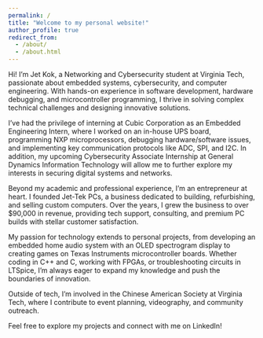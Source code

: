 ```yaml
---
permalink: /
title: "Welcome to my personal website!"
author_profile: true
redirect_from: 
  - /about/
  - /about.html
---
```


Hi! I’m Jet Kok, a Networking and Cybersecurity student at Virginia Tech, passionate about embedded systems, cybersecurity, and computer engineering. With hands-on experience in software development, hardware debugging, and microcontroller programming, I thrive in solving complex technical challenges and designing innovative solutions.

I’ve had the privilege of interning at Cubic Corporation as an Embedded Engineering Intern, where I worked on an in-house UPS board, programming NXP microprocessors, debugging hardware/software issues, and implementing key communication protocols like ADC, SPI, and I2C. In addition, my upcoming Cybersecurity Associate Internship at General Dynamics Information Technology will allow me to further explore my interests in securing digital systems and networks.

Beyond my academic and professional experience, I’m an entrepreneur at heart. I founded Jet-Tek PCs, a business dedicated to building, refurbishing, and selling custom computers. Over the years, I grew the business to over $90,000 in revenue, providing tech support, consulting, and premium PC builds with stellar customer satisfaction.

My passion for technology extends to personal projects, from developing an embedded home audio system with an OLED spectrogram display to creating games on Texas Instruments microcontroller boards. Whether coding in C++ and C, working with FPGAs, or troubleshooting circuits in LTSpice, I’m always eager to expand my knowledge and push the boundaries of innovation.

Outside of tech, I’m involved in the Chinese American Society at Virginia Tech, where I contribute to event planning, videography, and community outreach.

Feel free to explore my projects and connect with me on LinkedIn!